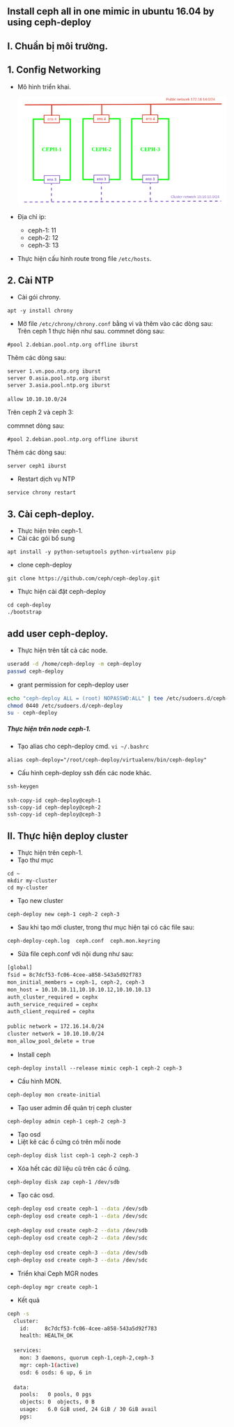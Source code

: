 ## Install ceph all in one mimic in ubuntu 16.04 by using ceph-deploy

## I. Chuẩn bị môi trường.
## 1. Config Networking
- Mô hình triển khai.
  
  ![](../images/ceph_deploy.png)

- Địa chỉ ip:
  - ceph-1: 11
  - ceph-2: 12
  - ceph-3: 13

- Thực hiện cấu hình route trong file `/etc/hosts`.

## 2. Cài NTP

- Cài gói chrony.

```
apt -y install chrony
```

- Mở file `/etc/chrony/chrony.conf` bằng vi và thêm vào các dòng sau:
Trên ceph 1 thực hiện như sau. commnet dòng sau:

```
#pool 2.debian.pool.ntp.org offline iburst
```

Thêm các dòng sau:

```
server 1.vn.poo.ntp.org iburst
server 0.asia.pool.ntp.org iburst 
server 3.asia.pool.ntp.org iburst
 
allow 10.10.10.0/24
```

Trên ceph 2 và ceph 3:

commnet dòng sau:

```
#pool 2.debian.pool.ntp.org offline iburst
```

Thêm các dòng sau:

```
server ceph1 iburst
```

- Restart dịch vụ NTP

```
service chrony restart
```

## 3. Cài ceph-deploy.
- Thực hiện trên ceph-1.
- Cài các gói bổ sung

```
apt install -y python-setuptools python-virtualenv pip
```

- clone ceph-deploy

```
git clone https://github.com/ceph/ceph-deploy.git
```

- Thực hiện cài đặt ceph-deploy

```
cd ceph-deploy
./bootstrap
```


## add user ceph-deploy.
- Thực hiện trên tất cả các node.

```sh
useradd -d /home/ceph-deploy -m ceph-deploy
passwd ceph-deploy
```

- grant permission for ceph-deploy user

```sh
echo "ceph-deploy ALL = (root) NOPASSWD:ALL" | tee /etc/sudoers.d/ceph-deploy
chmod 0440 /etc/sudoers.d/ceph-deploy
su - ceph-deploy
```

##### Thực hiện trên node ceph-1.
- Tạo alias cho ceph-deploy cmd. `vi ~/.bashrc`

```
alias ceph-deploy="/root/ceph-deploy/virtualenv/bin/ceph-deploy"
```

- Cấu hình ceph-deploy ssh đến các node khác.

```
ssh-keygen

ssh-copy-id ceph-deploy@ceph-1
ssh-copy-id ceph-deploy@ceph-2
ssh-copy-id ceph-deploy@ceph-3
```

## II. Thực hiện deploy cluster
- Thực hiện trên ceph-1.
- Tạo thư mục

```
cd ~
mkdir my-cluster
cd my-cluster
```

- Tạo new cluster

```
ceph-deploy new ceph-1 ceph-2 ceph-3
```

- Sau khi tạo mới cluster, trong thư mục hiện tại có các file sau:

```
ceph-deploy-ceph.log  ceph.conf  ceph.mon.keyring
```

- Sửa file ceph.conf với nội dung như sau:

```sh
[global]
fsid = 8c7dcf53-fc06-4cee-a858-543a5d92f783
mon_initial_members = ceph-1, ceph-2, ceph-3
mon_host = 10.10.10.11,10.10.10.12,10.10.10.13
auth_cluster_required = cephx
auth_service_required = cephx
auth_client_required = cephx

public network = 172.16.14.0/24
cluster network = 10.10.10.0/24
mon_allow_pool_delete = true
```

- Install ceph

```
ceph-deploy install --release mimic ceph-1 ceph-2 ceph-3
```

- Cấu hình MON.

```
ceph-deploy mon create-initial
```

- Tạo user admin để quản trị ceph cluster

```
ceph-deploy admin ceph-1 ceph-2 ceph-3
```

- Tạo osd
- Liệt kê các ổ cứng có trên mỗi node

```
ceph-deploy disk list ceph-1 ceph-2 ceph-3
```

- Xóa hết các dữ liệu cũ trên các ổ cứng.

```
ceph-deploy disk zap ceph-1 /dev/sdb
```

- Tạo các osd.

```sh
ceph-deploy osd create ceph-1 --data /dev/sdb
ceph-deploy osd create ceph-1 --data /dev/sdc

ceph-deploy osd create ceph-2 --data /dev/sdb
ceph-deploy osd create ceph-2 --data /dev/sdc

ceph-deploy osd create ceph-3 --data /dev/sdb
ceph-deploy osd create ceph-3 --data /dev/sdc
```

- Triển khai Ceph MGR nodes

```
ceph-deploy mgr create ceph-1
```

- Kết quả

```sh
ceph -s
  cluster:
    id:     8c7dcf53-fc06-4cee-a858-543a5d92f783
    health: HEALTH_OK
 
  services:
    mon: 3 daemons, quorum ceph-1,ceph-2,ceph-3
    mgr: ceph-1(active)
    osd: 6 osds: 6 up, 6 in
 
  data:
    pools:   0 pools, 0 pgs
    objects: 0  objects, 0 B
    usage:   6.0 GiB used, 24 GiB / 30 GiB avail
    pgs:     
```

